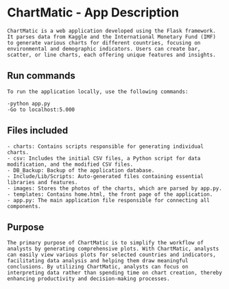 # ChartMatic - App Description

    ChartMatic is a web application developed using the Flask framework. It parses data from Kaggle and the International Monetary Fund (IMF) to generate various charts for different countries, focusing on environmental and demographic indicators. Users can create bar, scatter, or line charts, each offering unique features and insights.

## Run commands

    To run the application locally, use the following commands:
    
    -python app.py
    -Go to localhost:5.000

## Files included
    
    - charts: Contains scripts responsible for generating individual charts.
    - csv: Includes the initial CSV files, a Python script for data modification, and the modified CSV files.
    - DB_Backup: Backup of the application database.
    - Include/Lib/Scripts: Auto-generated files containing essential libraries and features.
    - images: Stores the photos of the charts, which are parsed by app.py.
    - templates: Contains home.html, the front page of the application.
    - app.py: The main application file responsible for connecting all components.

## Purpose

    The primary purpose of ChartMatic is to simplify the workflow of analysts by generating comprehensive plots. With ChartMatic, analysts can easily view various plots for selected countries and indicators, facilitating data analysis and helping them draw meaningful conclusions. By utilizing ChartMatic, analysts can focus on interpreting data rather than spending time on chart creation, thereby enhancing productivity and decision-making processes.